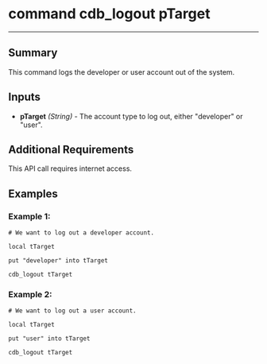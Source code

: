# command cdb_logout pTarget

---
## Summary
This command logs the developer or user account out of the system.

## Inputs
* **pTarget** *(String)* - The account type to log out, either "developer" or "user".


## Additional Requirements
This API call requires internet access.


## Examples
### Example 1:
```livecodeserver
# We want to log out a developer account.

local tTarget

put "developer" into tTarget

cdb_logout tTarget
```
### Example 2:
```livecodeserver
# We want to log out a user account.

local tTarget

put "user" into tTarget

cdb_logout tTarget
```